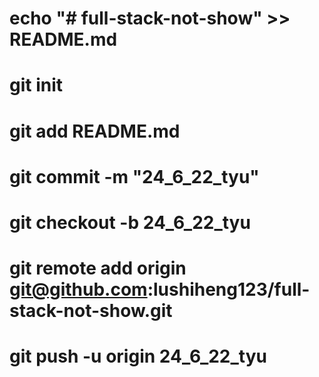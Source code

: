# echo "# full-stack-not-show" >> README.md

# git init

# git add README.md

# git commit -m "24_6_22_tyu"

# git checkout -b 24_6_22_tyu

# git remote add origin git@github.com:lushiheng123/full-stack-not-show.git

# git push -u origin 24_6_22_tyu
